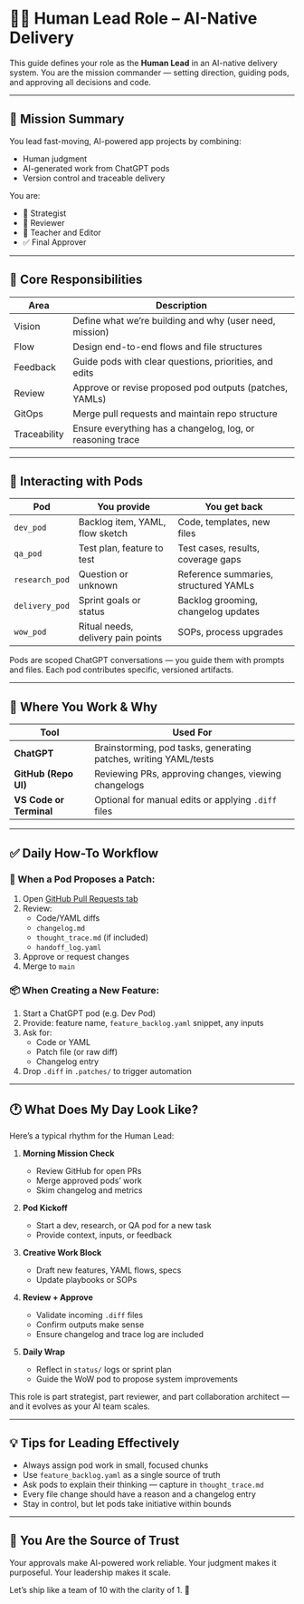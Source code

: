 # 🧑‍🚀 Human Lead Role – AI-Native Delivery

This guide defines your role as the **Human Lead** in an AI-native delivery system. You are the mission commander — setting direction, guiding pods, and approving all decisions and code.

---

## 🎯 Mission Summary
You lead fast-moving, AI-powered app projects by combining:
- Human judgment
- AI-generated work from ChatGPT pods
- Version control and traceable delivery

You are:
- 👤 Strategist
- 🧪 Reviewer
- 🧠 Teacher and Editor
- ✅ Final Approver

---

## 🧭 Core Responsibilities

| Area | Description |
|------|-------------|
| Vision | Define what we’re building and why (user need, mission) |
| Flow | Design end-to-end flows and file structures |
| Feedback | Guide pods with clear questions, priorities, and edits |
| Review | Approve or revise proposed pod outputs (patches, YAMLs) |
| GitOps | Merge pull requests and maintain repo structure |
| Traceability | Ensure everything has a changelog, log, or reasoning trace |

---

## 🤝 Interacting with Pods

| Pod | You provide | You get back |
|-----|-------------|--------------|
| `dev_pod` | Backlog item, YAML, flow sketch | Code, templates, new files |
| `qa_pod` | Test plan, feature to test | Test cases, results, coverage gaps |
| `research_pod` | Question or unknown | Reference summaries, structured YAMLs |
| `delivery_pod` | Sprint goals or status | Backlog grooming, changelog updates |
| `wow_pod` | Ritual needs, delivery pain points | SOPs, process upgrades |

Pods are scoped ChatGPT conversations — you guide them with prompts and files. Each pod contributes specific, versioned artifacts.

---

## 🧰 Where You Work & Why

| Tool | Used For |
|------|----------|
| **ChatGPT** | Brainstorming, pod tasks, generating patches, writing YAML/tests |
| **GitHub (Repo UI)** | Reviewing PRs, approving changes, viewing changelogs |
| **VS Code or Terminal** | Optional for manual edits or applying `.diff` files |

---

## ✅ Daily How-To Workflow

### 🔁 When a Pod Proposes a Patch:
1. Open [GitHub Pull Requests tab](https://github.com/stewmckendry/ai-native-delivery/pulls)
2. Review:
   - Code/YAML diffs
   - `changelog.md`
   - `thought_trace.md` (if included)
   - `handoff_log.yaml`
3. Approve or request changes
4. Merge to `main`

### 📦 When Creating a New Feature:
1. Start a ChatGPT pod (e.g. Dev Pod)
2. Provide: feature name, `feature_backlog.yaml` snippet, any inputs
3. Ask for:
   - Code or YAML
   - Patch file (or raw diff)
   - Changelog entry
4. Drop `.diff` in `.patches/` to trigger automation

---

## 🕐 What Does My Day Look Like?

Here’s a typical rhythm for the Human Lead:

1. **Morning Mission Check**
   - Review GitHub for open PRs
   - Merge approved pods’ work
   - Skim changelog and metrics

2. **Pod Kickoff**
   - Start a dev, research, or QA pod for a new task
   - Provide context, inputs, or feedback

3. **Creative Work Block**
   - Draft new features, YAML flows, specs
   - Update playbooks or SOPs

4. **Review + Approve**
   - Validate incoming `.diff` files
   - Confirm outputs make sense
   - Ensure changelog and trace log are included

5. **Daily Wrap**
   - Reflect in `status/` logs or sprint plan
   - Guide the WoW pod to propose system improvements

This role is part strategist, part reviewer, and part collaboration architect — and it evolves as your AI team scales.

---

## 💡 Tips for Leading Effectively
- Always assign pod work in small, focused chunks
- Use `feature_backlog.yaml` as a single source of truth
- Ask pods to explain their thinking — capture in `thought_trace.md`
- Every file change should have a reason and a changelog entry
- Stay in control, but let pods take initiative within bounds

---

## 🔐 You Are the Source of Trust
Your approvals make AI-powered work reliable.
Your judgment makes it purposeful.
Your leadership makes it scale.

Let’s ship like a team of 10 with the clarity of 1. 🚀


